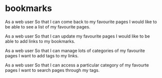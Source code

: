 # bookmarks

<!-- As a web user
So that I can come back to my favourite pages
I want to bookmark pages. -->

As a web user
So that I can come back to my favourite pages
I would like to be able to see a list of my favourite pages.

As a web user
So that I can update my favourite pages
I would like to be able to add links to my bookmarks.

As a web user
So that I can manage lots of categories of my favourite pages
I want to add tags to my links.

As a web user
So that I can access a particular category of my favourte pages
I want to search pages through my tags.
